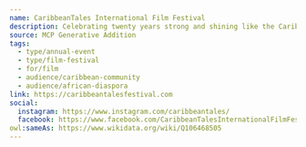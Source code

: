 ```yaml
---
name: CaribbeanTales International Film Festival
description: Celebrating twenty years strong and shining like the Caribbean sun! CaribbeanTales International Film Festival is marking two decades of showcasing the vibrant and dynamic stories of the Caribbean and African diaspora. From ancestral wisdom to daring, futuristic visions, our films bring the vibrancy of our culture to life.
source: MCP Generative Addition
tags:
  - type/annual-event
  - type/film-festival
  - for/film
  - audience/caribbean-community
  - audience/african-diaspora
link: https://caribbeantalesfestival.com
social:
  instagram: https://www.instagram.com/caribbeantales/
  facebook: https://www.facebook.com/CaribbeanTalesInternationalFilmFestival/
owl:sameAs: https://www.wikidata.org/wiki/Q106468505
---
```

